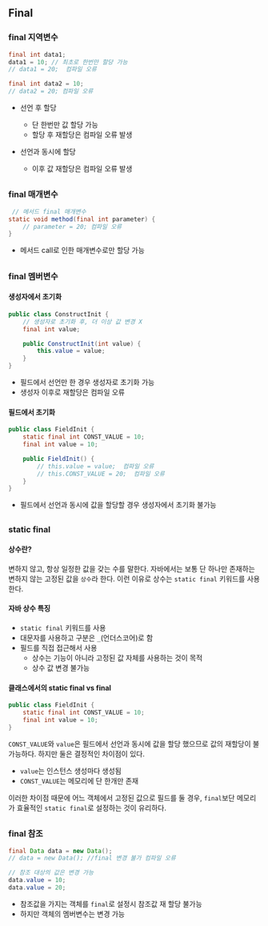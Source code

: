 ## Final
### final 지역변수
```java
final int data1;
data1 = 10; // 최초로 한번만 할당 가능
// data1 = 20;  컴파일 오류

final int data2 = 10;
// data2 = 20; 컴파일 오류
```
- 선언 후 할당
  - 단 한번만 값 할당 가능
  - 할당 후 재할당은 컴파일 오류 발생

- 선언과 동시에 할당
  - 이후 값 재할당은 컴파일 오류 발생

##
### final 매개변수
```java
 // 메서드 final 매개변수
static void method(final int parameter) {
    // parameter = 20; 컴파일 오류
}
```
- 메서드 call로 인한 매개변수로만 할당 가능

##
### final 멤버변수
#### 생성자에서 초기화
```java
public class ConstructInit {
    // 생성자로 초기화 후, 더 이상 값 변경 X
    final int value;

    public ConstructInit(int value) {
        this.value = value;
    }
}
```
- 필드에서 선언만 한 경우 생성자로 초기화 가능
- 생성자 이후로 재할당은 컴파일 오류

####
#### 필드에서 초기화
```java
public class FieldInit {
    static final int CONST_VALUE = 10;
    final int value = 10;

    public FieldInit() {
        // this.value = value;  컴파일 오류
        // this.CONST_VALUE = 20;  컴파일 오류
    }
}
```
- 필드에서 선언과 동시에 값을 할당할 경우 생성자에서 초기화 불가능

##
### static final
#### 상수란?
변하지 않고, 항상 일정한 값을 갖는 수를 말한다. 자바에서는 보통 단 하나만 존재하는
변하지 않는 고정된 값을 `상수`라 한다. 이런 이유로 상수는 `static final` 키워드를 사용한다.

#### 자바 상수 특징
- `static final` 키워드를 사용
- 대문자를 사용하고 구분은 `_`(언더스코어)로 함
- 필드를 직접 접근해서 사용
  - 상수는 기능이 아니라 고정된 값 자체를 사용하는 것이 목적
  - 상수 값 변경 불가능

#### 클래스에서의 static final vs final
```java
public class FieldInit {
    static final int CONST_VALUE = 10;
    final int value = 10;
}
```
`CONST_VALUE`와 `value`은 필드에서 선언과 동시에 값을 할당 했으므로 값의 재할당이 불가능하다. 하지만 둘은 결정적인 차이점이 있다.
- `value`는 인스턴스 생성마다 생성됨
- `CONST_VALUE`는 메모리에 단 한개만 존재

이러한 차이점 때문에 어느 객체에서 고정된 값으로 필드를 둘 경우, `final`보단 메모리가 효율적인 `static final`로 설정하는 것이 유리하다.

##
### final 참조
```java
final Data data = new Data();
// data = new Data(); //final 변경 불가 컴파일 오류

// 참조 대상의 값은 변경 가능
data.value = 10;
data.value = 20;
```
- 참조값을 가지는 객체를 `final`로 설정시 참조값 재 할당 불가능
- 하지만 객체의 멤버변수는 변경 가능